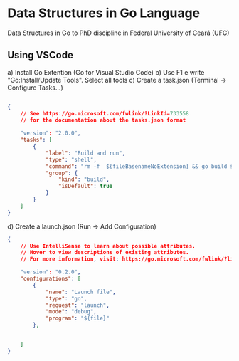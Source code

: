 # Data Structures in Go Language
Data Structures in Go to PhD discipline in Federal University of Ceará (UFC)

## Using VSCode

a) Install Go Extention (Go for Visual Studio Code)
b)  Use F1 e write "Go:Install/Update Tools". Select all tools
c) Create a task.json (Terminal -> Configure Tasks...)
``` json

{
    // See https://go.microsoft.com/fwlink/?LinkId=733558
    // for the documentation about the tasks.json format
    
    "version": "2.0.0",
    "tasks": [
        {
            "label": "Build and run",
            "type": "shell",
            "command": "rm -f  ${fileBasenameNoExtension} && go build ${fileBasenameNoExtension}.go && ./${fileBasenameNoExtension}",
            "group": {
                "kind": "build",
                "isDefault": true
            }
        }
    ]
}
```
d) Create a launch.json (Run -> Add Configuration)
``` json
{
    // Use IntelliSense to learn about possible attributes.
    // Hover to view descriptions of existing attributes.
    // For more information, visit: https://go.microsoft.com/fwlink/?linkid=830387

    "version": "0.2.0",
    "configurations": [
        {
            "name": "Launch file",
            "type": "go",
            "request": "launch",
            "mode": "debug",
            "program": "${file}"
        },
        

    ]
}
```

